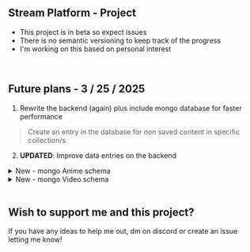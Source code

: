 ## Stream Platform - Project

- This project is in beta so expect issues 
- There is no semantic versioning to keep track of the progress
- I'm working on this based on personal interest
<br>

## Future plans - 3 / 25 / 2025

1. Rewrite the backend (again) plus include mongo database for faster performance
> Create an entry in the database for non saved content in specific collection/s
2. **UPDATED**: Improve data entries on the backend

<details>
  <summary>New - mongo Anime schema</summary>

```js
{
  eId: {
    type: Number,
    unique: true
  },
  title: {
    eng: String,
    romaji: String,
    native: String
  },
  description: String,
  type: {
    type: String,
    enum: ['series', 'movie', 'special']
  },
  status: {
    type: String,
    enum: ['not yet released', 'releasing', 'finished']
  },
  episodes: Number,
  duration: Number,
  date: {
    srt: Date,
    end: Date
  },
  season: {
    type: String,
    enum: ['winter', 'spring', 'summer', 'fall'],
    year: Number
  },
  popularity: Number,
  favourites: Number,
  genres: [String],
  rating: Number,
  coverImage: {
    lr: String,
    md: String,
    sm: String
  },
  bannerImage: String,
  isAdult: {
    type: Boolean,
    default: false
  },
  origin: {
    type: String,
    enum: ['japan', 'china', 'korea', 'other']
  },
  synonym: [String]
}
```
</details>
<details>
  <summary>New - mongo Video schema</summary>
  
```js
{
  eId: {
    type: Number,
    unique: true
  },
  title: String,
  description: String,
  type: {
    type: String,
    enum: ['static', 'stream'],
    default: 'static'
  },
  isAdult: {
    type: Boolean,
    default: false
  },
  length: {
    time: Number,
    size: Number
  },
  video: {
    type: String,
    required: true
  },
  cover: String
}
```
</details>

<br>

## Wish to support me and this project?
If you have any ideas to help me out, dm on discord or create an issue letting me know!

